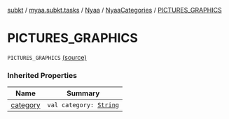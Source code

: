 [subkt](../../../index.md) / [myaa.subkt.tasks](../../index.md) / [Nyaa](../index.md) / [NyaaCategories](index.md) / [PICTURES_GRAPHICS](./-p-i-c-t-u-r-e-s_-g-r-a-p-h-i-c-s.md)

# PICTURES_GRAPHICS

`PICTURES_GRAPHICS` [(source)](https://github.com/Myaamori/SubKt/blob/0.1.8/src/main/kotlin/myaa/subkt/tasks/tasks.kt#L794)

### Inherited Properties

| Name | Summary |
|---|---|
| [category](category.md) | `val category: `[`String`](https://kotlinlang.org/api/latest/jvm/stdlib/kotlin/-string/index.html) |
